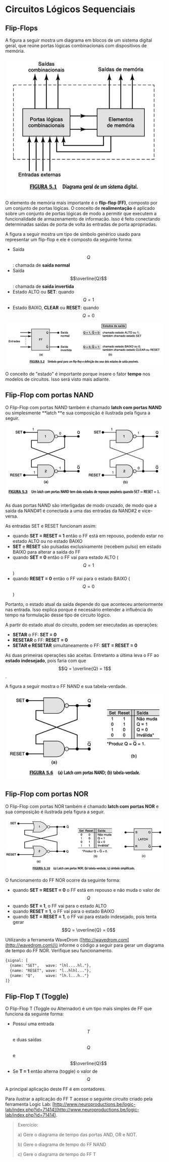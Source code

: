 # Circuitos Lógicos Sequenciais

## Flip-Flops

A figura a seguir mostra um diagrama em blocos de um sistema digital geral, que reúne portas lógicas combinacionais com dispositivos de memória.

![](/assets/diagrama-geral-sistema-digital.png)

O elemento de memória mais importante é o **flip-flop \(FF\)**, composto por um conjunto de portas lógicas. O conceito de **realimentação** é aplicado sobre um conjunto de portas lógicas de modo a permitir que executem a funcionalidade de armazenamento de informacão. Isso é feito conectando determinadas saídas de porta de volta às entradas de porta apropriadas.

A figura a seguir mostra um tipo de símbolo genérico usado para representar um flip-flop e ele é composto da seguinte forma:

* Saída $$Q$$: chamada de **saída normal**
* Saída $$\overline{Q}$$: chamada de **saída invertida**
* Estado ALTO ou **SET**: quando $$Q=1$$
* Estado BAIXO, **CLEAR** ou **RESET**: quando $$Q=0$$    

![](/assets/flip-flop-simbolo-geral.png)

O conceito de "estado" é importante porque insere o fator **tempo** nos modelos de circuitos. Isso será visto mais adiante.

## Flip-Flop com portas NAND

O Flip-Flop com portas NAND também é chamado **latch com portas NAND** ou simplesmente **latch **e sua composição é ilustrada pela figura a seguir.

![](/assets/ff-com-portas-nand.png)

As duas portas NAND são interligadas de modo cruzado, de modo que a saída da NAND\#1 é conectada a uma das entradas da NAND\#2 e vice-versa.

As entradas SET e RESET funcionam assim:

* quando **SET = RESET = 1** então o FF está em repouso, podendo estar no estado ALTO ou no estado BAIXO
* **SET** e **RESET** são pulsadas exclusivamente \(recebem pulso\) em estado BAIXO para alterar a saída do FF
* quando **SET = 0** então o FF vai para estado ALTO \($$Q=1$$\)
* quando **RESET = 0** então o FF vai para o estado BAIXO \($$Q=0$$\)

Portanto, o estado atual da saída depende do que aconteceu anteriormente nas entrada. Isso explica porque é necessário entender a influência do tempo na formulação desse tipo de circuito lógico.

A partir do estado atual do circuito, podem ser executadas as operações:

* **SETAR** o FF: **SET = 0**
* **RESETAR** o FF: **RESET = 0**
* **SETAR e RESETAR** simultaneamente o FF: **SET = RESET = 0**

As duas primeiras operações são aceitas. Entretanto a última leva o FF ao **estado indesejado**, pois faria com que $$Q = \overline{Q} = 1$$.

A figura a seguir mostra o FF NAND e sua tabela-verdade.

![](/assets/ff-nand-tabela-verdade.png)

## Flip-Flop com portas NOR

O Flip-Flop com portas NOR também é chamado **latch com portas NOR** e sua composição é ilustrada pela figura a seguir.

![](/assets/ff-nor.png)

O funcionamento do FF NOR ocorre da seguinte forma:

* quando **SET = RESET = 0** o FF está em repouso e não muda o valor de  $$Q$$
* quando **SET = 1**, o FF vai para o estado ALTO
* quando **RESET = 1**, o FF vai para o estado BAIXO
* quando **SET = RESET = 1**, o FF vai para estado indesejado, pois tenta gerar $$Q = \overline{Q} = 0$$

Utilizando a ferramenta WaveDrom \([http://wavedrom.com](http://wavedrom.com\)\) informe o código a seguir para gerar um diagrama de tempo do FF NOR. Verifique seu funcionamento.

```
{signal: [
  {name: "SET",   wave: "lhl....hl."},
  {name: "RESET", wave: "l..hlhl..."},
  {name: "Q",     wave: "lh.l...h.."}
]}
```

## Flip-Flop T \(Toggle\)

O Flip-Flop T \(Toggle ou Alternador\) é um tipo mais simples de FF que funciona da seguinte forma:

* Possui uma entrada $$T$$ e duas saídas $$Q$$ e $$\overline{Q}$$
* Se **T = 1** então alterna \(toggle\) o valor de $$Q$$

A principal aplicação deste FF é em contadores.

Para ilustrar a aplicação do FF T acesse o seguinte circuito criado pela ferramenta Logic Lab: [http://www.neuroproductions.be/logic-lab/index.php?id=71414](http://www.neuroproductions.be/logic-lab/index.php?id=71414).

> Exercício:
>
> a\) Gere o diagrama de tempo das portas AND, OR e NOT.
>
> b\) Gere o diagrama de tempo do FF NAND
>
> c\) Gere o diagrama de tempo do FF T



